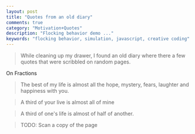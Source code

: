 ```yaml
---
layout: post
title: "Quotes from an old diary"
comments: true
category: "Motivation+Quotes"
description: "Flocking behavior demo ..."
keywords: "flocking behavior, simulation, javascript, creative coding"
---
```


> While cleaning up my drawer, I found an old diary where there a few quotes that were scribbled on random pages.

On Fractions

> The best of my life is almost all the hope, mystery, fears, laughter and happiness with you.

> A third of your live is almost all of mine

> A third of one's life is almost of half of another.

> TODO: Scan a copy of the page
